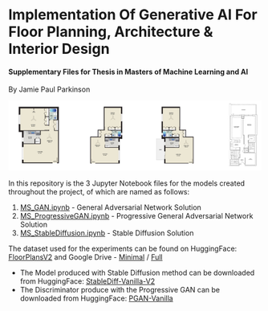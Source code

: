 # Implementation Of Generative AI For Floor Planning, Architecture & Interior Design
#### Supplementary Files for Thesis in Masters of Machine Learning and AI
By Jamie Paul Parkinson

![Floorplan dataset Image](https://github.com/jprve/MS-Floorplan/blob/main/FPV2.png)

In this repository is the 3 Jupyter Notebook files for the models created throughout the project, of which are named as follows:
1. [MS_GAN.ipynb](https://github.com/jprve/MS-Floorplan/blob/main/MS_GAN.ipynb) - General Adversarial Network Solution
2. [MS_ProgressiveGAN.ipynb](https://github.com/jprve/MS-Floorplan/blob/main/MS_ProgressiveGAN.ipynb) - Progressive General Adversarial Network Solution
3. [MS_StableDiffusion.ipynb](https://github.com/jprve/MS-Floorplan/blob/main/MS_StableDiffusion.ipynb) - Stable Diffusion Solution

The dataset used for the experiments can be found on HuggingFace: [FloorPlansV2](https://huggingface.co/datasets/jprve/FloorPlansV2) and Google Drive - [Minimal](https://drive.google.com/drive/folders/1RQvU5OpecattY-ko54Cbn6_RW-x-fGIy?usp=sharing) / [Full](https://drive.google.com/drive/folders/10N36HFyw5utUdHOsH2Hp6o6XhLPGo8XW?usp=drive_link)
- The Model produced with Stable Diffusion method can be downloaded from HuggingFace: [StableDiff-Vanilla-V2](https://huggingface.co/jprve/StableDiff-Vanilla-V2)
- The Discriminator produce with the Progressive GAN can be downloaded from HuggingFace: [PGAN-Vanilla](https://huggingface.co/jprve/PGAN-Vanilla)
